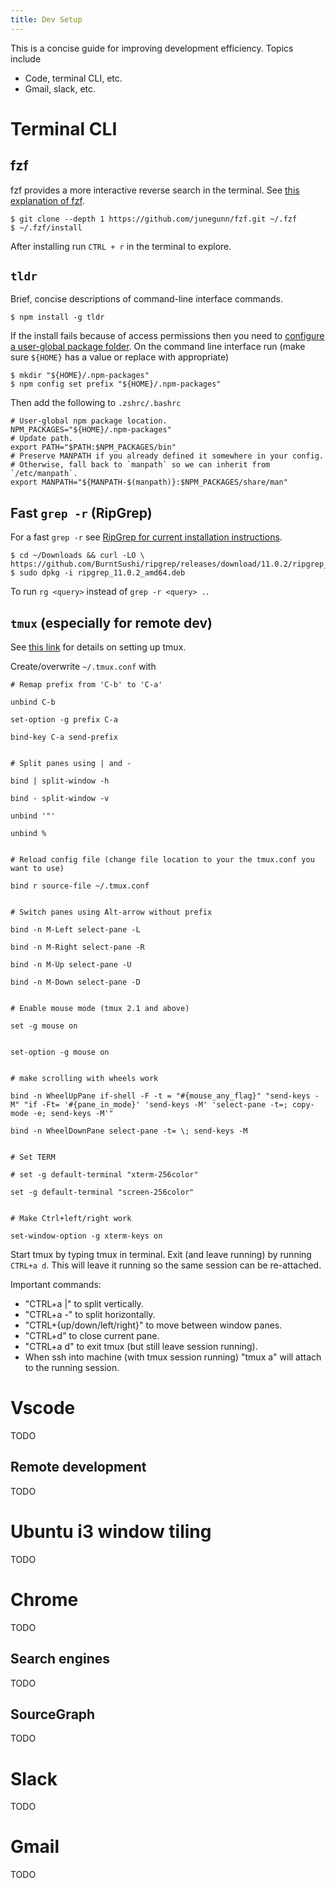 ```yaml
---
title: Dev Setup
---
```


This is a concise guide for improving development efficiency. Topics include
* Code, terminal CLI, etc.
* Gmail, slack, etc.

# Terminal CLI

## fzf

fzf provides a more interactive reverse search in the terminal. See [this explanation of fzf](https://remysharp.com/2018/08/23/cli-improved#fzf--ctrlr).

```
$ git clone --depth 1 https://github.com/junegunn/fzf.git ~/.fzf
$ ~/.fzf/install
```

After installing run `CTRL + r` in the terminal to explore.

## `tldr`

Brief, concise descriptions of command-line interface commands.

```
$ npm install -g tldr
```

If the install fails because of access permissions then you need to [configure a user-global package folder](https://github.com/sindresorhus/guides/blob/master/npm-global-without-sudo.md). On the command line interface run (make sure `${HOME}` has a value or replace with appropriate)

```
$ mkdir "${HOME}/.npm-packages"
$ npm config set prefix "${HOME}/.npm-packages"
```

Then add the following to `.zshrc/.bashrc`

```
# User-global npm package location.
NPM_PACKAGES="${HOME}/.npm-packages"
# Update path.
export PATH="$PATH:$NPM_PACKAGES/bin"
# Preserve MANPATH if you already defined it somewhere in your config.
# Otherwise, fall back to `manpath` so we can inherit from `/etc/manpath`.
export MANPATH="${MANPATH-$(manpath)}:$NPM_PACKAGES/share/man"
```

## Fast `grep -r` (RipGrep)

For a fast `grep -r` see [RipGrep for current installation instructions](https://github.com/BurntSushi/ripgrep#installation).

```
$ cd ~/Downloads && curl -LO \ 
https://github.com/BurntSushi/ripgrep/releases/download/11.0.2/ripgrep_11.0.2_amd64.deb
$ sudo dpkg -i ripgrep_11.0.2_amd64.deb
```

To run `rg <query>` instead of `grep -r <query> .`.

## `tmux` (especially for remote dev)
See [this link](https://www.hamvocke.com/blog/a-guide-to-customizing-your-tmux-conf/) for details on setting up tmux.

Create/overwrite `~/.tmux.conf` with
```
# Remap prefix from 'C-b' to 'C-a'

unbind C-b

set-option -g prefix C-a

bind-key C-a send-prefix


# Split panes using | and -

bind | split-window -h

bind - split-window -v

unbind '"'

unbind %


# Reload config file (change file location to your the tmux.conf you want to use)

bind r source-file ~/.tmux.conf


# Switch panes using Alt-arrow without prefix

bind -n M-Left select-pane -L

bind -n M-Right select-pane -R

bind -n M-Up select-pane -U

bind -n M-Down select-pane -D


# Enable mouse mode (tmux 2.1 and above)

set -g mouse on


set-option -g mouse on


# make scrolling with wheels work

bind -n WheelUpPane if-shell -F -t = "#{mouse_any_flag}" "send-keys -M" "if -Ft= '#{pane_in_mode}' 'send-keys -M' 'select-pane -t=; copy-mode -e; send-keys -M'"

bind -n WheelDownPane select-pane -t= \; send-keys -M


# Set TERM

# set -g default-terminal "xterm-256color"

set -g default-terminal "screen-256color"


# Make Ctrl+left/right work

set-window-option -g xterm-keys on
```

Start tmux by typing tmux in terminal. Exit (and leave running) by running `CTRL+a d`. This will leave it running so the same session can be re-attached.

Important commands:
* "CTRL+a |" to split vertically.
* "CTRL+a -" to split horizontally.
* "CTRL+{up/down/left/right}" to move between window panes.
* "CTRL+d" to close current pane.
* "CTRL+a d" to exit tmux (but still leave session running).
* When ssh into machine (with tmux session running) "tmux a" will attach to the running session.

# Vscode
TODO

## Remote development
TODO

# Ubuntu i3 window tiling
TODO

# Chrome
TODO

## Search engines
TODO

## SourceGraph
TODO

# Slack
TODO

# Gmail
TODO
